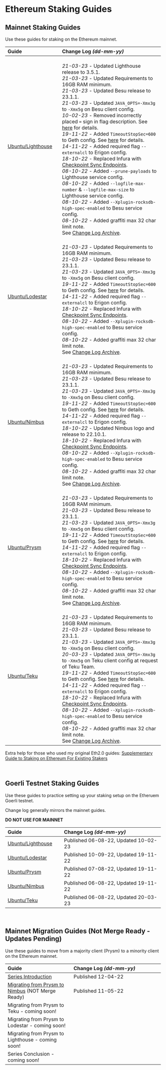 
# Ethereum Staking Guides #

## Mainnet Staking Guides ##

Use these guides for staking on the Ethereum mainnet.

| Guide <img width=150/> | Change Log *(dd-mm-yy)* <img width=450/> |
| :--------- | :---------- |
| [Ubuntu/Lighthouse](https://someresat.medium.com/guide-to-staking-on-ethereum-ubuntu-lighthouse-773f5d982e03) | <br> *21-03-23* - Updated Lighthouse release to 3.5.1. <br> *21-03-23* - Updated Requirements to 16GB RAM minimum. <br> *21-03-23* - Updated Besu release to 23.1.1. <br> *21-03-23* - Updated `JAVA_OPTS=-Xmx3g` to `-Xmx5g` on Besu client config. <br> *10-02-23* - Removed incorrectly placed `=` sign in flag description. See [here](https://github.com/SomerEsat/ethereum-staking-guides/issues/8) for details. <br> *19-11-22* - Added `TimeoutStopSec=600` to Geth config. See [here](https://github.com/SomerEsat/ethereum-staking-guides/issues/6) for details. <br> *14-11-22* - Added required flag `--externalcl` to Erigon config. <br> *18-10-22* - Replaced Infura with [Checkpoint Sync Endpoints](https://eth-clients.github.io/checkpoint-sync-endpoints/). <br> *08-10-22* - Added `--prune-payloads` to Lighthouse service config. <br> *08-10-22* - Added `--logfile-max-number` & `--logfile-max-size` to Lighthouse service config. <br> *08-10-22* - Added `--Xplugin-rocksdb-high-spec-enabled` to Besu service config. <br> *08-10-22* - Added graffiti max 32 char limit note. <br> See [Change Log Archive](https://github.com/SomerEsat/ethereum-staking-guides/blob/master/ChangeLogArchive.md). |
| [Ubuntu/Lodestar](https://someresat.medium.com/guide-to-staking-on-ethereum-ubuntu-lodestar-193a2553a161) | <br> *21-03-23* - Updated Requirements to 16GB RAM minimum. <br> *21-03-23* - Updated Besu release to 23.1.1. <br> *21-03-23* - Updated `JAVA_OPTS=-Xmx3g` to `-Xmx5g` on Besu client config. <br> *19-11-22* - Added `TimeoutStopSec=600` to Geth config. See [here](https://github.com/SomerEsat/ethereum-staking-guides/issues/6) for details. <br> *14-11-22* - Added required flag `--externalcl` to Erigon config. <br> *18-10-22* - Replaced Infura with [Checkpoint Sync Endpoints](https://eth-clients.github.io/checkpoint-sync-endpoints/). <br> *08-10-22* - Added `--Xplugin-rocksdb-high-spec-enabled` to Besu service config. <br> *08-10-22* - Added graffiti max 32 char limit note. <br> See [Change Log Archive](https://github.com/SomerEsat/ethereum-staking-guides/blob/master/ChangeLogArchive.md). |
| [Ubuntu/Nimbus](https://someresat.medium.com/guide-to-staking-on-ethereum-ubuntu-nimbus-31f56657ea8f) | <br> *21-03-23* - Updated Requirements to 16GB RAM minimum. <br> *21-03-23* - Updated Besu release to 23.1.1. <br> *21-03-23* - Updated `JAVA_OPTS=-Xmx3g` to `-Xmx5g` on Besu client config. <br> *19-11-22* - Added `TimeoutStopSec=600` to Geth config. See [here](https://github.com/SomerEsat/ethereum-staking-guides/issues/6) for details. <br> *14-11-22* - Added required flag `--externalcl` to Erigon config. <br> *18-10-22* - Updated Nimbus logo and release to 22.10.1. <br> *18-10-22* - Replaced Infura with [Checkpoint Sync Endpoints](https://eth-clients.github.io/checkpoint-sync-endpoints/). <br> *08-10-22* - Added `--Xplugin-rocksdb-high-spec-enabled` to Besu service config. <br> *08-10-22* - Added graffiti max 32 char limit note. <br> See [Change Log Archive](https://github.com/SomerEsat/ethereum-staking-guides/blob/master/ChangeLogArchive.md). |
| [Ubuntu/Prysm](https://someresat.medium.com/guide-to-staking-on-ethereum-ubuntu-prysm-581fb1969460) | <br> *21-03-23* - Updated Requirements to 16GB RAM minimum. <br> *21-03-23* - Updated Besu release to 23.1.1. <br> *21-03-23* - Updated `JAVA_OPTS=-Xmx3g` to `-Xmx5g` on Besu client config. <br> *19-11-22* - Added `TimeoutStopSec=600` to Geth config. See [here](https://github.com/SomerEsat/ethereum-staking-guides/issues/6) for details. <br> *14-11-22* - Added required flag `--externalcl` to Erigon config. <br> *18-10-22* - Replaced Infura with [Checkpoint Sync Endpoints](https://eth-clients.github.io/checkpoint-sync-endpoints/). <br> *08-10-22* - Added `--Xplugin-rocksdb-high-spec-enabled` to Besu service config. <br> *08-10-22* - Added graffiti max 32 char limit note. <br> See [Change Log Archive](https://github.com/SomerEsat/ethereum-staking-guides/blob/master/ChangeLogArchive.md). |
| [Ubuntu/Teku](https://someresat.medium.com/guide-to-staking-on-ethereum-ubuntu-teku-f09ecd9ef2ee) | <br> *21-03-23* - Updated Requirements to 16GB RAM minimum. <br> *21-03-23* - Updated Besu release to 23.1.1. <br> *21-03-23* - Updated `JAVA_OPTS=-Xmx3g` to `-Xmx5g` on Besu client config. <br> *20-03-23* - Updated `JAVA_OPTS=-Xmx3g` to `-Xmx5g` on Teku client config at request of Teku Team. <br> *19-11-22* - Added `TimeoutStopSec=600` to Geth config. See [here](https://github.com/SomerEsat/ethereum-staking-guides/issues/6) for details. <br> *14-11-22* - Added required flag `--externalcl` to Erigon config. <br> *18-10-22* - Replaced Infura with [Checkpoint Sync Endpoints](https://eth-clients.github.io/checkpoint-sync-endpoints/). <br> *08-10-22* - Added `--Xplugin-rocksdb-high-spec-enabled` to Besu service config. <br> *08-10-22* - Added graffiti max 32 char limit note. <br> See [Change Log Archive](https://github.com/SomerEsat/ethereum-staking-guides/blob/master/ChangeLogArchive.md). |

Extra help for those who used my original Eth2.0 guides: [Supplementary Guide to Staking on Ethereum For Existing Stakers](https://someresat.medium.com/supplementary-guide-to-staking-on-ethereum-for-existing-stakers-57493678a460)

<br/>

## Goerli Testnet Staking Guides ##

Use these guides to practice setting up your staking setup on the Etheruem Goerli testnet.

Change log generally mirrors the mainnet guides.

**DO NOT USE FOR MAINNET**

| Guide <img width=150/> | Change Log *(dd-mm-yy)* <img width=450/> |
| :---- | :--------- |
| [Ubuntu/Lighthouse](https://someresat.medium.com/guide-to-staking-on-ethereum-ubuntu-g%C3%B6erli-lighthouse-8d0a2a811e6e) | Published 06-08-22, Updated 10-02-23 |
| [Ubuntu/Lodestar](https://someresat.medium.com/guide-to-staking-on-ethereum-ubuntu-goerli-lodestar-f3c8f77e7097) | Published 10-09-22, Updated 19-11-22 |
| [Ubuntu/Prysm](https://someresat.medium.com/guide-to-staking-on-ethereum-ubuntu-goerli-prysm-4a640794e8b5) | Published 07-08-22, Updated 19-11-22 |
| [Ubuntu/Nimbus](https://someresat.medium.com/guide-to-staking-on-ethereum-ubuntu-goerli-nimbus-3b0e2c0c6e0e) | Published 06-08-22, Updated 19-11-22 |
| [Ubuntu/Teku](https://someresat.medium.com/guide-to-staking-on-ethereum-ubuntu-g%C3%B6erli-teku-6512b26f1372) | Published 06-08-22, Updated 20-03-23 |

<br/>

## Mainnet Migration Guides (Not Merge Ready - Updates Pending) ##

Use these guides to move from a majority client (Prysm) to a minority client on the Ethereum mainnet.

| Guide <img width=150/> | Change Log *(dd-mm-yy)* <img width=450/> |
| :---- | :--------- |
| [Series Introduction](https://someresat.medium.com/ethereum-staker-migration-guides-introduction-45505079b1f0) | Published 12-04-22 |
| [Migrating from Prysm to Nimbus](https://someresat.medium.com/ethereum-staker-migration-guide-migrating-from-prysm-to-nimbus-b802a7dcb31e) (NOT Merge Ready)| Published 11-05-22 |
| Migrating from Prysm to Teku - coming soon! | |
| Migrating from Prysm to Lodestar - coming soon! | |
| Migrating from Prysm to Lighthouse - coming soon! | |
| Series Conclusion - coming soon! | |
